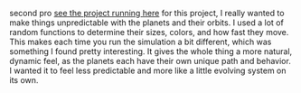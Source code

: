 second pro
[see the project running here](planets_2025_06_01_13_26_52/index.html)
for this project, I really wanted to make things unpredictable with the planets and their orbits. I used a lot of random functions to determine their sizes, colors, and how fast they move. This makes each time you run the simulation a bit different, which was something I found pretty interesting. It gives the whole thing a more natural, dynamic feel, as the planets each have their own unique path and behavior. I wanted it to feel less predictable and more like a little evolving system on its own.
